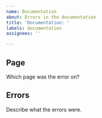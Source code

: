 ```yaml
---
name: Documentation
about: Errors in the documentation
title: 'Documentation: '
labels: documentation
assignees: ''

---
```


## Page
Which page was the error on?

## Errors
Describe what the errors were.
